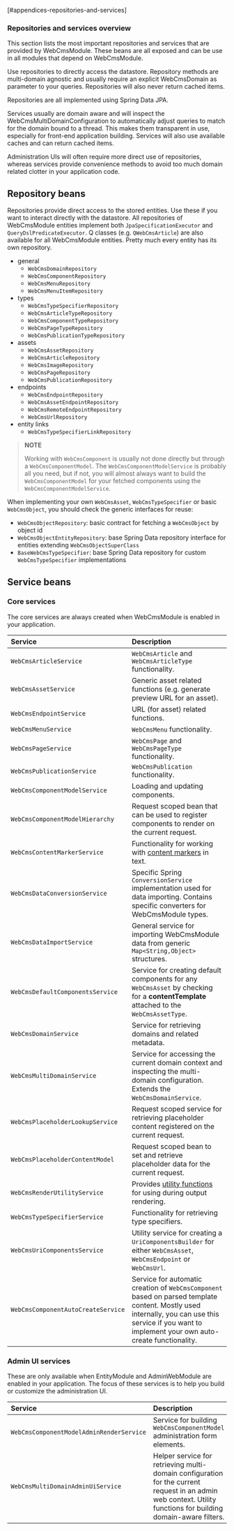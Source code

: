 [#appendices-repositories-and-services]
### Repositories and services overview

This section lists the most important repositories and services that are provided by WebCmsModule.  These beans are all exposed and can be use in all modules that depend on WebCmsModule.

Use repositories to directly access the datastore.  Repository methods are multi-domain agnostic and usually require an explicit WebCmsDomain as parameter to your queries.  Repositories will also never return cached items.

Repositories are all implemented using Spring Data JPA.

Services usually are domain aware and will inspect the WebCmsMultiDomainConfiguration to automatically adjust queries to match for the domain bound to a thread.  This makes them transparent in use, especially for front-end application building.  Services will also use available caches and can return cached items.

Administration UIs will often require more direct use of repositories, whereas services provide convenience methods to avoid too much domain related clotter in your application code.

## Repository beans

Repositories provide direct access to the stored entities.  Use these if you want to interact directly with the datastore.  All repositories of WebCmsModule entities implement both `JpaSpecificationExecutor` and `QueryDslPredicateExecutor`.  Q classes \(e.g. `QWebCmsArticle`\) are also available for all WebCmsModule entities.  Pretty much every entity has its own repository.

* general
  * `WebCmsDomainRepository`
  * `WebCmsComponentRepository`
  * `WebCmsMenuRepository`
  * `WebCmsMenuItemRepository`
* types
  * `WebCmsTypeSpecifierRepository`
  * `WebCmsArticleTypeRepository`
  * `WebCmsComponentTypeRepository`
  * `WebCmsPageTypeRepository`
  * `WebCmsPublicationTypeRepository`
* assets
  * `WebCmsAssetRepository`
  * `WebCmsArticleRepository`
  * `WebCmsImageRepository`
  * `WebCmsPageRepository`
  * `WebCmsPublicationRepository`
* endpoints
  * `WebCmsEndpointRepository`
  * `WebCmsAssetEndpointRepository`
  * `WebCmsRemoteEndpointRepository`
  * `WebCmsUrlRepository`
* entity links
  * `WebCmsTypeSpecifierLinkRepository`

> **NOTE**
>
> Working with `WebCmsComponent` is usually not done directly but through a `WebCmsComponentModel`.  The `WebCmsComponentModelService` is probably all you need, but if not, you will almost always want to build the `WebCmsComponentModel` for your fetched components using the `WebCmsComponentModelService`.

When implementing your own `WebCmsAsset`, `WebCmsTypeSpecifier` or basic `WebCmsObject`, you should check the generic interfaces for reuse:

* `WebCmsObjectRepository`: basic contract for fetching a `WebCmsObject` by object id
* `WebCmsObjectEntityRepository`: base Spring Data repository interface for entities extending `WebCmsObjectSuperClass`
* `BaseWebCmsTypeSpecifier`: base Spring Data repository for custom `WebCmsTypeSpecifier` implementations

## Service beans

### Core services

The core services are always created when WebCmsModule is enabled in your application.

| Service | Description |
| :--- | :--- |
| `WebCmsArticleService` | `WebCmsArticle` and `WebCmsArticleType` functionality. |
| `WebCmsAssetService` | Generic asset related functions \(e.g. generate preview URL for an asset\). |
| `WebCmsEndpointService` | URL \(for asset\) related functions. |
| `WebCmsMenuService` | `WebCmsMenu` functionality. |
| `WebCmsPageService` | `WebCmsPage` and `WebCmsPageType` functionality. |
| `WebCmsPublicationService` | `WebCmsPublication` functionality. |
| `WebCmsComponentModelService` | Loading and updating components. |
| `WebCmsComponentModelHierarchy` | Request scoped bean that can be used to register components to render on the current request. |
| `WebCmsContentMarkerService` | Functionality for working with [content markers](/docs/components/chap-web-components-content-markers.adoc) in text. |
| `WebCmsDataConversionService` | Specific Spring `ConversionService` implementation used for data importing.  Contains specific converters for WebCmsModule types. |
| `WebCmsDataImportService` | General service for importing WebCmsModule data from generic `Map<String,Object>` structures. |
| `WebCmsDefaultComponentsService` | Service for creating default components for any `WebCmsAsset` by checking for a **contentTemplate** attached to the `WebCmsAssetType`. |
| `WebCmsDomainService` | Service for retrieving domains and related metadata. |
| `WebCmsMultiDomainService` | Service for accessing the current domain context and inspecting the multi-domain configuration.  Extends the `WebCmsDomainService`. |
| `WebCmsPlaceholderLookupService` | Request scoped service for retrieving placeholder content registered on the current request. |
| `WebCmsPlaceholderContentModel` | Request scoped bean to set and retrieve placeholder data for the current request. |
| `WebCmsRenderUtilityService` | Provides [utility functions](/docs/thymeleaf-dialect.adoc.adoc) for using during output rendering. |
| `WebCmsTypeSpecifierService` | Functionality for retrieving type specifiers. |
| `WebCmsUriComponentsService` | Utility service for creating a `UriComponentsBuilder` for either `WebCmsAsset`, `WebCmsEndpoint` or `WebCmsUrl`. |
| `WebCmsComponentAutoCreateService` | Service for automatic creation of `WebCmsComponent` based on parsed template content.  Mostly used internally, you can use this service if you want to implement your own auto-create functionality. |

### Admin UI services

These are only available when EntityModule and AdminWebModule are enabled in your application.  The focus of these services is to help you build or customize the administration UI.

| Service | Description |
| :--- | :--- |
| `WebCmsComponentModelAdminRenderService` | Service for building `WebCmsComponentModel` administration form elements. |
| `WebCmsMultiDomainAdminUiService` | Helper service for retrieving multi-domain configuration for the current request in an admin web context.  Utility functions for building domain-aware filters. |



